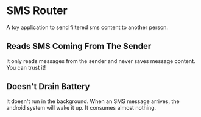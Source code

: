 # SMS Router
A toy application to send filtered sms content to another person.

## Reads SMS Coming From The Sender
It only reads messages from the sender and never saves message content. You can trust it!

## Doesn't Drain Battery
It doesn't run in the background. When an SMS message arrives, the android system will wake it up. It consumes almost nothing.
